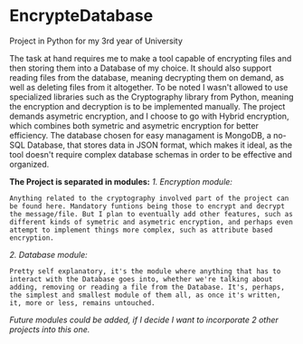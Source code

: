 # EncrypteDatabase
Project in Python for my 3rd year of University

The task at hand requires me to make a tool capable of encrypting files and then storing them into a Database of my choice. It should also support reading files from the database, meaning decrypting them on demand, as well as deleting files from it altogether. To be noted I wasn't allowed to use specialized libraries such as the Cryptography library from Python, meaning the encryption and decryption is to be implemented manually. The project demands asymetric encryption, and I choose to go with Hybrid encryption, which combines both symetric and asymetric encryption for better efficiency. The database chosen for easy managament is MongoDB, a no-SQL Database, that stores data in JSON format, which makes it ideal, as the tool doesn't require complex database schemas in order to be effective and organized.

**The Project is separated in modules:**
  _1. Encryption module:_ 
  
    Anything related to the cryptography involved part of the project can be found here. Mandatory funtions being those to encrypt and decrypt the message/file. But I plan to eventually add other features, such as different kinds of symetric and asymetric encryption, and perhaps even attempt to implement things more complex, such as attribute based encryption.

  _2. Database module:_ 
  
    Pretty self explanatory, it's the module where anything that has to interact with the Database goes into, whether we're talking about adding, removing or reading a file from the Database. It's, perhaps, the simplest and smallest module of them all, as once it's written, it, more or less, remains untouched.

  _Future modules could be added, if I decide I want to incorporate 2 other projects into this one._
    
